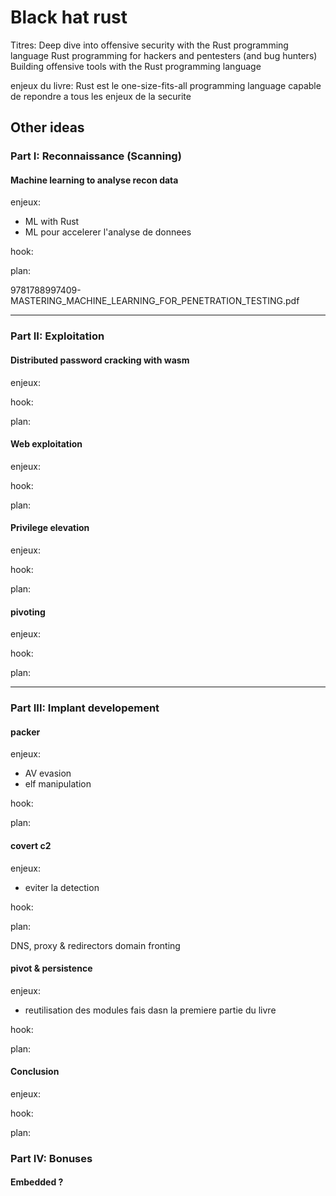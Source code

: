 # Black hat rust


Titres:
Deep dive into offensive security with the Rust programming language
Rust programming for hackers and pentesters (and bug hunters)
Building offensive tools with the Rust programming language




enjeux du livre:
Rust est le one-size-fits-all programming language capable de repondre a tous les enjeux de la securite


## Other ideas


### Part I: Reconnaissance (Scanning)

#### Machine learning to analyse recon data

enjeux:
- ML with Rust
- ML pour accelerer l'analyse de donnees

hook:

plan:

9781788997409-MASTERING_MACHINE_LEARNING_FOR_PENETRATION_TESTING.pdf

---------------------------------------------------------------------------------------------------------

### Part II: Exploitation

#### Distributed password cracking with wasm

enjeux:

hook:

plan:

#### Web exploitation

enjeux:

hook:

plan:

#### Privilege elevation

enjeux:

hook:

plan:

#### pivoting

enjeux:

hook:

plan:

---------------------------------------------------------------------------------------------------------

### Part III: Implant developement

#### packer

enjeux:
- AV evasion
- elf manipulation

hook:

plan:

#### covert c2

enjeux:
- eviter la detection

hook:

plan:

DNS, proxy & redirectors
domain fronting

#### pivot & persistence

enjeux:
- reutilisation des modules fais dasn la premiere partie du livre

hook:

plan:

#### Conclusion

enjeux:

hook:

plan:


### Part IV: Bonuses

#### Embedded ?
